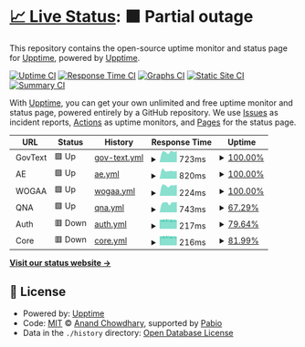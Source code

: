 # [📈 Live Status](https://upptime.github.io/upptime): <!--live status--> **🟧 Partial outage**

This repository contains the open-source uptime monitor and status page for [Upptime](https://upptime.js.org), powered by [Upptime](https://github.com/upptime/upptime).

[![Uptime CI](https://github.com/nhs-work/test-upptime/workflows/Uptime%20CI/badge.svg)](https://github.com/nhs-work/test-upptime/actions?query=workflow%3A%22Uptime+CI%22)
[![Response Time CI](https://github.com/nhs-work/test-upptime/workflows/Response%20Time%20CI/badge.svg)](https://github.com/nhs-work/test-upptime/actions?query=workflow%3A%22Response+Time+CI%22)
[![Graphs CI](https://github.com/nhs-work/test-upptime/workflows/Graphs%20CI/badge.svg)](https://github.com/nhs-work/test-upptime/actions?query=workflow%3A%22Graphs+CI%22)
[![Static Site CI](https://github.com/nhs-work/test-upptime/workflows/Static%20Site%20CI/badge.svg)](https://github.com/nhs-work/test-upptime/actions?query=workflow%3A%22Static+Site+CI%22)
[![Summary CI](https://github.com/nhs-work/test-upptime/workflows/Summary%20CI/badge.svg)](https://github.com/nhs-work/test-upptime/actions?query=workflow%3A%22Summary+CI%22)

With [Upptime](https://upptime.js.org), you can get your own unlimited and free uptime monitor and status page, powered entirely by a GitHub repository. We use [Issues](https://github.com/upptime/upptime/issues) as incident reports, [Actions](https://github.com/nhs-work/test-upptime/actions) as uptime monitors, and [Pages](https://upptime.github.io/upptime) for the status page.

<!--start: status pages-->
<!-- This summary is generated by Upptime (https://github.com/upptime/upptime) -->
<!-- Do not edit this manually, your changes will be overwritten -->
<!-- prettier-ignore -->
| URL | Status | History | Response Time | Uptime |
| --- | ------ | ------- | ------------- | ------ |
| <img alt="" src="https://icons.duckduckgo.com/ip3/null.ico" height="13"> GovText | 🟩 Up | [gov-text.yml](https://github.com/nhs-work/test-upptime/commits/HEAD/history/gov-text.yml) | <details><summary><img alt="Response time graph" src="./graphs/gov-text/response-time-week.png" height="20"> 723ms</summary><br><a href="https://nhs-work.github.io/test-upptime/history/gov-text"><img alt="Response time 724" src="https://img.shields.io/endpoint?url=https%3A%2F%2Fraw.githubusercontent.com%2Fnhs-work%2Ftest-upptime%2FHEAD%2Fapi%2Fgov-text%2Fresponse-time.json"></a><br><a href="https://nhs-work.github.io/test-upptime/history/gov-text"><img alt="24-hour response time 779" src="https://img.shields.io/endpoint?url=https%3A%2F%2Fraw.githubusercontent.com%2Fnhs-work%2Ftest-upptime%2FHEAD%2Fapi%2Fgov-text%2Fresponse-time-day.json"></a><br><a href="https://nhs-work.github.io/test-upptime/history/gov-text"><img alt="7-day response time 723" src="https://img.shields.io/endpoint?url=https%3A%2F%2Fraw.githubusercontent.com%2Fnhs-work%2Ftest-upptime%2FHEAD%2Fapi%2Fgov-text%2Fresponse-time-week.json"></a><br><a href="https://nhs-work.github.io/test-upptime/history/gov-text"><img alt="30-day response time 724" src="https://img.shields.io/endpoint?url=https%3A%2F%2Fraw.githubusercontent.com%2Fnhs-work%2Ftest-upptime%2FHEAD%2Fapi%2Fgov-text%2Fresponse-time-month.json"></a><br><a href="https://nhs-work.github.io/test-upptime/history/gov-text"><img alt="1-year response time 724" src="https://img.shields.io/endpoint?url=https%3A%2F%2Fraw.githubusercontent.com%2Fnhs-work%2Ftest-upptime%2FHEAD%2Fapi%2Fgov-text%2Fresponse-time-year.json"></a></details> | <details><summary><a href="https://nhs-work.github.io/test-upptime/history/gov-text">100.00%</a></summary><a href="https://nhs-work.github.io/test-upptime/history/gov-text"><img alt="All-time uptime 99.72%" src="https://img.shields.io/endpoint?url=https%3A%2F%2Fraw.githubusercontent.com%2Fnhs-work%2Ftest-upptime%2FHEAD%2Fapi%2Fgov-text%2Fuptime.json"></a><br><a href="https://nhs-work.github.io/test-upptime/history/gov-text"><img alt="24-hour uptime 100.00%" src="https://img.shields.io/endpoint?url=https%3A%2F%2Fraw.githubusercontent.com%2Fnhs-work%2Ftest-upptime%2FHEAD%2Fapi%2Fgov-text%2Fuptime-day.json"></a><br><a href="https://nhs-work.github.io/test-upptime/history/gov-text"><img alt="7-day uptime 100.00%" src="https://img.shields.io/endpoint?url=https%3A%2F%2Fraw.githubusercontent.com%2Fnhs-work%2Ftest-upptime%2FHEAD%2Fapi%2Fgov-text%2Fuptime-week.json"></a><br><a href="https://nhs-work.github.io/test-upptime/history/gov-text"><img alt="30-day uptime 99.72%" src="https://img.shields.io/endpoint?url=https%3A%2F%2Fraw.githubusercontent.com%2Fnhs-work%2Ftest-upptime%2FHEAD%2Fapi%2Fgov-text%2Fuptime-month.json"></a><br><a href="https://nhs-work.github.io/test-upptime/history/gov-text"><img alt="1-year uptime 99.72%" src="https://img.shields.io/endpoint?url=https%3A%2F%2Fraw.githubusercontent.com%2Fnhs-work%2Ftest-upptime%2FHEAD%2Fapi%2Fgov-text%2Fuptime-year.json"></a></details>
| <img alt="" src="https://icons.duckduckgo.com/ip3/null.ico" height="13"> AE | 🟩 Up | [ae.yml](https://github.com/nhs-work/test-upptime/commits/HEAD/history/ae.yml) | <details><summary><img alt="Response time graph" src="./graphs/ae/response-time-week.png" height="20"> 820ms</summary><br><a href="https://nhs-work.github.io/test-upptime/history/ae"><img alt="Response time 790" src="https://img.shields.io/endpoint?url=https%3A%2F%2Fraw.githubusercontent.com%2Fnhs-work%2Ftest-upptime%2FHEAD%2Fapi%2Fae%2Fresponse-time.json"></a><br><a href="https://nhs-work.github.io/test-upptime/history/ae"><img alt="24-hour response time 785" src="https://img.shields.io/endpoint?url=https%3A%2F%2Fraw.githubusercontent.com%2Fnhs-work%2Ftest-upptime%2FHEAD%2Fapi%2Fae%2Fresponse-time-day.json"></a><br><a href="https://nhs-work.github.io/test-upptime/history/ae"><img alt="7-day response time 820" src="https://img.shields.io/endpoint?url=https%3A%2F%2Fraw.githubusercontent.com%2Fnhs-work%2Ftest-upptime%2FHEAD%2Fapi%2Fae%2Fresponse-time-week.json"></a><br><a href="https://nhs-work.github.io/test-upptime/history/ae"><img alt="30-day response time 790" src="https://img.shields.io/endpoint?url=https%3A%2F%2Fraw.githubusercontent.com%2Fnhs-work%2Ftest-upptime%2FHEAD%2Fapi%2Fae%2Fresponse-time-month.json"></a><br><a href="https://nhs-work.github.io/test-upptime/history/ae"><img alt="1-year response time 790" src="https://img.shields.io/endpoint?url=https%3A%2F%2Fraw.githubusercontent.com%2Fnhs-work%2Ftest-upptime%2FHEAD%2Fapi%2Fae%2Fresponse-time-year.json"></a></details> | <details><summary><a href="https://nhs-work.github.io/test-upptime/history/ae">100.00%</a></summary><a href="https://nhs-work.github.io/test-upptime/history/ae"><img alt="All-time uptime 100.00%" src="https://img.shields.io/endpoint?url=https%3A%2F%2Fraw.githubusercontent.com%2Fnhs-work%2Ftest-upptime%2FHEAD%2Fapi%2Fae%2Fuptime.json"></a><br><a href="https://nhs-work.github.io/test-upptime/history/ae"><img alt="24-hour uptime 100.00%" src="https://img.shields.io/endpoint?url=https%3A%2F%2Fraw.githubusercontent.com%2Fnhs-work%2Ftest-upptime%2FHEAD%2Fapi%2Fae%2Fuptime-day.json"></a><br><a href="https://nhs-work.github.io/test-upptime/history/ae"><img alt="7-day uptime 100.00%" src="https://img.shields.io/endpoint?url=https%3A%2F%2Fraw.githubusercontent.com%2Fnhs-work%2Ftest-upptime%2FHEAD%2Fapi%2Fae%2Fuptime-week.json"></a><br><a href="https://nhs-work.github.io/test-upptime/history/ae"><img alt="30-day uptime 100.00%" src="https://img.shields.io/endpoint?url=https%3A%2F%2Fraw.githubusercontent.com%2Fnhs-work%2Ftest-upptime%2FHEAD%2Fapi%2Fae%2Fuptime-month.json"></a><br><a href="https://nhs-work.github.io/test-upptime/history/ae"><img alt="1-year uptime 100.00%" src="https://img.shields.io/endpoint?url=https%3A%2F%2Fraw.githubusercontent.com%2Fnhs-work%2Ftest-upptime%2FHEAD%2Fapi%2Fae%2Fuptime-year.json"></a></details>
| <img alt="" src="https://icons.duckduckgo.com/ip3/null.ico" height="13"> WOGAA | 🟩 Up | [wogaa.yml](https://github.com/nhs-work/test-upptime/commits/HEAD/history/wogaa.yml) | <details><summary><img alt="Response time graph" src="./graphs/wogaa/response-time-week.png" height="20"> 224ms</summary><br><a href="https://nhs-work.github.io/test-upptime/history/wogaa"><img alt="Response time 219" src="https://img.shields.io/endpoint?url=https%3A%2F%2Fraw.githubusercontent.com%2Fnhs-work%2Ftest-upptime%2FHEAD%2Fapi%2Fwogaa%2Fresponse-time.json"></a><br><a href="https://nhs-work.github.io/test-upptime/history/wogaa"><img alt="24-hour response time 218" src="https://img.shields.io/endpoint?url=https%3A%2F%2Fraw.githubusercontent.com%2Fnhs-work%2Ftest-upptime%2FHEAD%2Fapi%2Fwogaa%2Fresponse-time-day.json"></a><br><a href="https://nhs-work.github.io/test-upptime/history/wogaa"><img alt="7-day response time 224" src="https://img.shields.io/endpoint?url=https%3A%2F%2Fraw.githubusercontent.com%2Fnhs-work%2Ftest-upptime%2FHEAD%2Fapi%2Fwogaa%2Fresponse-time-week.json"></a><br><a href="https://nhs-work.github.io/test-upptime/history/wogaa"><img alt="30-day response time 219" src="https://img.shields.io/endpoint?url=https%3A%2F%2Fraw.githubusercontent.com%2Fnhs-work%2Ftest-upptime%2FHEAD%2Fapi%2Fwogaa%2Fresponse-time-month.json"></a><br><a href="https://nhs-work.github.io/test-upptime/history/wogaa"><img alt="1-year response time 219" src="https://img.shields.io/endpoint?url=https%3A%2F%2Fraw.githubusercontent.com%2Fnhs-work%2Ftest-upptime%2FHEAD%2Fapi%2Fwogaa%2Fresponse-time-year.json"></a></details> | <details><summary><a href="https://nhs-work.github.io/test-upptime/history/wogaa">100.00%</a></summary><a href="https://nhs-work.github.io/test-upptime/history/wogaa"><img alt="All-time uptime 100.00%" src="https://img.shields.io/endpoint?url=https%3A%2F%2Fraw.githubusercontent.com%2Fnhs-work%2Ftest-upptime%2FHEAD%2Fapi%2Fwogaa%2Fuptime.json"></a><br><a href="https://nhs-work.github.io/test-upptime/history/wogaa"><img alt="24-hour uptime 100.00%" src="https://img.shields.io/endpoint?url=https%3A%2F%2Fraw.githubusercontent.com%2Fnhs-work%2Ftest-upptime%2FHEAD%2Fapi%2Fwogaa%2Fuptime-day.json"></a><br><a href="https://nhs-work.github.io/test-upptime/history/wogaa"><img alt="7-day uptime 100.00%" src="https://img.shields.io/endpoint?url=https%3A%2F%2Fraw.githubusercontent.com%2Fnhs-work%2Ftest-upptime%2FHEAD%2Fapi%2Fwogaa%2Fuptime-week.json"></a><br><a href="https://nhs-work.github.io/test-upptime/history/wogaa"><img alt="30-day uptime 100.00%" src="https://img.shields.io/endpoint?url=https%3A%2F%2Fraw.githubusercontent.com%2Fnhs-work%2Ftest-upptime%2FHEAD%2Fapi%2Fwogaa%2Fuptime-month.json"></a><br><a href="https://nhs-work.github.io/test-upptime/history/wogaa"><img alt="1-year uptime 100.00%" src="https://img.shields.io/endpoint?url=https%3A%2F%2Fraw.githubusercontent.com%2Fnhs-work%2Ftest-upptime%2FHEAD%2Fapi%2Fwogaa%2Fuptime-year.json"></a></details>
| <img alt="" src="https://icons.duckduckgo.com/ip3/null.ico" height="13"> QNA | 🟩 Up | [qna.yml](https://github.com/nhs-work/test-upptime/commits/HEAD/history/qna.yml) | <details><summary><img alt="Response time graph" src="./graphs/qna/response-time-week.png" height="20"> 743ms</summary><br><a href="https://nhs-work.github.io/test-upptime/history/qna"><img alt="Response time 756" src="https://img.shields.io/endpoint?url=https%3A%2F%2Fraw.githubusercontent.com%2Fnhs-work%2Ftest-upptime%2FHEAD%2Fapi%2Fqna%2Fresponse-time.json"></a><br><a href="https://nhs-work.github.io/test-upptime/history/qna"><img alt="24-hour response time 788" src="https://img.shields.io/endpoint?url=https%3A%2F%2Fraw.githubusercontent.com%2Fnhs-work%2Ftest-upptime%2FHEAD%2Fapi%2Fqna%2Fresponse-time-day.json"></a><br><a href="https://nhs-work.github.io/test-upptime/history/qna"><img alt="7-day response time 743" src="https://img.shields.io/endpoint?url=https%3A%2F%2Fraw.githubusercontent.com%2Fnhs-work%2Ftest-upptime%2FHEAD%2Fapi%2Fqna%2Fresponse-time-week.json"></a><br><a href="https://nhs-work.github.io/test-upptime/history/qna"><img alt="30-day response time 756" src="https://img.shields.io/endpoint?url=https%3A%2F%2Fraw.githubusercontent.com%2Fnhs-work%2Ftest-upptime%2FHEAD%2Fapi%2Fqna%2Fresponse-time-month.json"></a><br><a href="https://nhs-work.github.io/test-upptime/history/qna"><img alt="1-year response time 756" src="https://img.shields.io/endpoint?url=https%3A%2F%2Fraw.githubusercontent.com%2Fnhs-work%2Ftest-upptime%2FHEAD%2Fapi%2Fqna%2Fresponse-time-year.json"></a></details> | <details><summary><a href="https://nhs-work.github.io/test-upptime/history/qna">67.29%</a></summary><a href="https://nhs-work.github.io/test-upptime/history/qna"><img alt="All-time uptime 34.34%" src="https://img.shields.io/endpoint?url=https%3A%2F%2Fraw.githubusercontent.com%2Fnhs-work%2Ftest-upptime%2FHEAD%2Fapi%2Fqna%2Fuptime.json"></a><br><a href="https://nhs-work.github.io/test-upptime/history/qna"><img alt="24-hour uptime 100.00%" src="https://img.shields.io/endpoint?url=https%3A%2F%2Fraw.githubusercontent.com%2Fnhs-work%2Ftest-upptime%2FHEAD%2Fapi%2Fqna%2Fuptime-day.json"></a><br><a href="https://nhs-work.github.io/test-upptime/history/qna"><img alt="7-day uptime 67.29%" src="https://img.shields.io/endpoint?url=https%3A%2F%2Fraw.githubusercontent.com%2Fnhs-work%2Ftest-upptime%2FHEAD%2Fapi%2Fqna%2Fuptime-week.json"></a><br><a href="https://nhs-work.github.io/test-upptime/history/qna"><img alt="30-day uptime 34.34%" src="https://img.shields.io/endpoint?url=https%3A%2F%2Fraw.githubusercontent.com%2Fnhs-work%2Ftest-upptime%2FHEAD%2Fapi%2Fqna%2Fuptime-month.json"></a><br><a href="https://nhs-work.github.io/test-upptime/history/qna"><img alt="1-year uptime 34.34%" src="https://img.shields.io/endpoint?url=https%3A%2F%2Fraw.githubusercontent.com%2Fnhs-work%2Ftest-upptime%2FHEAD%2Fapi%2Fqna%2Fuptime-year.json"></a></details>
| <img alt="" src="https://icons.duckduckgo.com/ip3/null.ico" height="13"> Auth | 🟥 Down | [auth.yml](https://github.com/nhs-work/test-upptime/commits/HEAD/history/auth.yml) | <details><summary><img alt="Response time graph" src="./graphs/auth/response-time-week.png" height="20"> 217ms</summary><br><a href="https://nhs-work.github.io/test-upptime/history/auth"><img alt="Response time 218" src="https://img.shields.io/endpoint?url=https%3A%2F%2Fraw.githubusercontent.com%2Fnhs-work%2Ftest-upptime%2FHEAD%2Fapi%2Fauth%2Fresponse-time.json"></a><br><a href="https://nhs-work.github.io/test-upptime/history/auth"><img alt="24-hour response time 213" src="https://img.shields.io/endpoint?url=https%3A%2F%2Fraw.githubusercontent.com%2Fnhs-work%2Ftest-upptime%2FHEAD%2Fapi%2Fauth%2Fresponse-time-day.json"></a><br><a href="https://nhs-work.github.io/test-upptime/history/auth"><img alt="7-day response time 217" src="https://img.shields.io/endpoint?url=https%3A%2F%2Fraw.githubusercontent.com%2Fnhs-work%2Ftest-upptime%2FHEAD%2Fapi%2Fauth%2Fresponse-time-week.json"></a><br><a href="https://nhs-work.github.io/test-upptime/history/auth"><img alt="30-day response time 218" src="https://img.shields.io/endpoint?url=https%3A%2F%2Fraw.githubusercontent.com%2Fnhs-work%2Ftest-upptime%2FHEAD%2Fapi%2Fauth%2Fresponse-time-month.json"></a><br><a href="https://nhs-work.github.io/test-upptime/history/auth"><img alt="1-year response time 218" src="https://img.shields.io/endpoint?url=https%3A%2F%2Fraw.githubusercontent.com%2Fnhs-work%2Ftest-upptime%2FHEAD%2Fapi%2Fauth%2Fresponse-time-year.json"></a></details> | <details><summary><a href="https://nhs-work.github.io/test-upptime/history/auth">79.64%</a></summary><a href="https://nhs-work.github.io/test-upptime/history/auth"><img alt="All-time uptime 90.18%" src="https://img.shields.io/endpoint?url=https%3A%2F%2Fraw.githubusercontent.com%2Fnhs-work%2Ftest-upptime%2FHEAD%2Fapi%2Fauth%2Fuptime.json"></a><br><a href="https://nhs-work.github.io/test-upptime/history/auth"><img alt="24-hour uptime 79.30%" src="https://img.shields.io/endpoint?url=https%3A%2F%2Fraw.githubusercontent.com%2Fnhs-work%2Ftest-upptime%2FHEAD%2Fapi%2Fauth%2Fuptime-day.json"></a><br><a href="https://nhs-work.github.io/test-upptime/history/auth"><img alt="7-day uptime 79.64%" src="https://img.shields.io/endpoint?url=https%3A%2F%2Fraw.githubusercontent.com%2Fnhs-work%2Ftest-upptime%2FHEAD%2Fapi%2Fauth%2Fuptime-week.json"></a><br><a href="https://nhs-work.github.io/test-upptime/history/auth"><img alt="30-day uptime 90.18%" src="https://img.shields.io/endpoint?url=https%3A%2F%2Fraw.githubusercontent.com%2Fnhs-work%2Ftest-upptime%2FHEAD%2Fapi%2Fauth%2Fuptime-month.json"></a><br><a href="https://nhs-work.github.io/test-upptime/history/auth"><img alt="1-year uptime 90.18%" src="https://img.shields.io/endpoint?url=https%3A%2F%2Fraw.githubusercontent.com%2Fnhs-work%2Ftest-upptime%2FHEAD%2Fapi%2Fauth%2Fuptime-year.json"></a></details>
| <img alt="" src="https://icons.duckduckgo.com/ip3/null.ico" height="13"> Core | 🟥 Down | [core.yml](https://github.com/nhs-work/test-upptime/commits/HEAD/history/core.yml) | <details><summary><img alt="Response time graph" src="./graphs/core/response-time-week.png" height="20"> 216ms</summary><br><a href="https://nhs-work.github.io/test-upptime/history/core"><img alt="Response time 218" src="https://img.shields.io/endpoint?url=https%3A%2F%2Fraw.githubusercontent.com%2Fnhs-work%2Ftest-upptime%2FHEAD%2Fapi%2Fcore%2Fresponse-time.json"></a><br><a href="https://nhs-work.github.io/test-upptime/history/core"><img alt="24-hour response time 213" src="https://img.shields.io/endpoint?url=https%3A%2F%2Fraw.githubusercontent.com%2Fnhs-work%2Ftest-upptime%2FHEAD%2Fapi%2Fcore%2Fresponse-time-day.json"></a><br><a href="https://nhs-work.github.io/test-upptime/history/core"><img alt="7-day response time 216" src="https://img.shields.io/endpoint?url=https%3A%2F%2Fraw.githubusercontent.com%2Fnhs-work%2Ftest-upptime%2FHEAD%2Fapi%2Fcore%2Fresponse-time-week.json"></a><br><a href="https://nhs-work.github.io/test-upptime/history/core"><img alt="30-day response time 218" src="https://img.shields.io/endpoint?url=https%3A%2F%2Fraw.githubusercontent.com%2Fnhs-work%2Ftest-upptime%2FHEAD%2Fapi%2Fcore%2Fresponse-time-month.json"></a><br><a href="https://nhs-work.github.io/test-upptime/history/core"><img alt="1-year response time 218" src="https://img.shields.io/endpoint?url=https%3A%2F%2Fraw.githubusercontent.com%2Fnhs-work%2Ftest-upptime%2FHEAD%2Fapi%2Fcore%2Fresponse-time-year.json"></a></details> | <details><summary><a href="https://nhs-work.github.io/test-upptime/history/core">81.99%</a></summary><a href="https://nhs-work.github.io/test-upptime/history/core"><img alt="All-time uptime 89.97%" src="https://img.shields.io/endpoint?url=https%3A%2F%2Fraw.githubusercontent.com%2Fnhs-work%2Ftest-upptime%2FHEAD%2Fapi%2Fcore%2Fuptime.json"></a><br><a href="https://nhs-work.github.io/test-upptime/history/core"><img alt="24-hour uptime 81.28%" src="https://img.shields.io/endpoint?url=https%3A%2F%2Fraw.githubusercontent.com%2Fnhs-work%2Ftest-upptime%2FHEAD%2Fapi%2Fcore%2Fuptime-day.json"></a><br><a href="https://nhs-work.github.io/test-upptime/history/core"><img alt="7-day uptime 81.99%" src="https://img.shields.io/endpoint?url=https%3A%2F%2Fraw.githubusercontent.com%2Fnhs-work%2Ftest-upptime%2FHEAD%2Fapi%2Fcore%2Fuptime-week.json"></a><br><a href="https://nhs-work.github.io/test-upptime/history/core"><img alt="30-day uptime 89.97%" src="https://img.shields.io/endpoint?url=https%3A%2F%2Fraw.githubusercontent.com%2Fnhs-work%2Ftest-upptime%2FHEAD%2Fapi%2Fcore%2Fuptime-month.json"></a><br><a href="https://nhs-work.github.io/test-upptime/history/core"><img alt="1-year uptime 89.97%" src="https://img.shields.io/endpoint?url=https%3A%2F%2Fraw.githubusercontent.com%2Fnhs-work%2Ftest-upptime%2FHEAD%2Fapi%2Fcore%2Fuptime-year.json"></a></details>

<!--end: status pages-->

[**Visit our status website →**](https://upptime.github.io/upptime)

## 📄 License

- Powered by: [Upptime](https://github.com/upptime/upptime)
- Code: [MIT](./LICENSE) © [Anand Chowdhary](https://anandchowdhary.com), supported by [Pabio](https://pabio.com)
- Data in the `./history` directory: [Open Database License](https://opendatacommons.org/licenses/odbl/1-0/)

